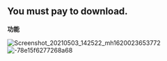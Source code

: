 
## You must pay to download.


**功能** 


                                                                                                    




![Screenshot_20210503_142522_mh1620023653772](https://user-images.githubusercontent.com/82256583/116847223-b0311300-ac1c-11eb-9766-fb85b552e768.jpg)                                                                                                       ![-78e15f6277268a68](https://user-images.githubusercontent.com/82256583/116860315-f47bdd80-ac33-11eb-9dec-9fbb94eb9505.gif)






